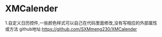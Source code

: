 # XMCalender
1.自定义日历控件,一些颜色样式可以自己在代码里面修改,没有写相应的外部属性或方法
github地址:https://github.com/SXMmeng230/XMCalender
